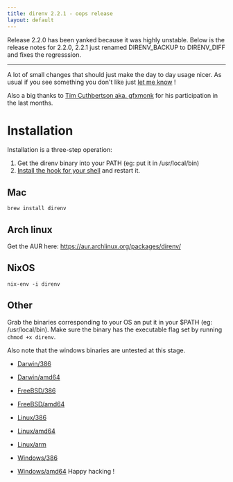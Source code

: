 ```yaml
---
title: direnv 2.2.1 - oops release
layout: default
---
```


Release 2.2.0 has been yanked because it was highly unstable. Below is the
release notes for 2.2.0, 2.2.1 just renamed DIRENV_BACKUP to DIRENV_DIFF and
fixes the regresssion.

----


A lot of small changes that should just make the day to day usage nicer. As
usual if you see something you don't like just
[let me know](https://github.com/zimbatm/direnv/issues/new) !

Also a big thanks to
[Tim Cuthbertson aka.  gfxmonk](https://github.com/gfxmonk) for his
participation in the last months.

Installation
============

Installation is a three-step operation:

1. Get the direnv binary into your PATH (eg: put it in /usr/local/bin)
2. [Install the hook for your shell](https://github.com/zimbatm/direnv#2-add-the-hook-for-your-shell) and restart it.

Mac
---

`brew install direnv`

Arch linux
----------

Get the AUR here: https://aur.archlinux.org/packages/direnv/

NixOS
-----

`nix-env -i direnv`

Other
-----

Grab the binaries corresponding to your OS an put it in your $PATH (eg:
/usr/local/bin). Make sure the binary has the executable flag set by running
`chmod +x direnv`.

Also note that the windows binaries are untested at this stage.

* [Darwin/386](http://zimbatm.s3.amazonaws.com/direnv/direnv2.2.1.darwin-386)
* [Darwin/amd64](http://zimbatm.s3.amazonaws.com/direnv/direnv2.2.1.darwin-amd64)
* [FreeBSD/386](http://zimbatm.s3.amazonaws.com/direnv/direnv2.2.1.freebsd-386)
* [FreeBSD/amd64](http://zimbatm.s3.amazonaws.com/direnv/direnv2.2.1.freebsd-amd64)
* [Linux/386](http://zimbatm.s3.amazonaws.com/direnv/direnv2.2.1.linux-386)
* [Linux/amd64](http://zimbatm.s3.amazonaws.com/direnv/direnv2.2.1.linux-amd64)
* [Linux/arm](http://zimbatm.s3.amazonaws.com/direnv/direnv2.2.1.linux-arm)

* [Windows/386](http://zimbatm.s3.amazonaws.com/direnv/direnv2.2.1.windows-386)
* [Windows/amd64](http://zimbatm.s3.amazonaws.com/direnv/direnv2.2.1.windows-amd64)
Happy hacking !
